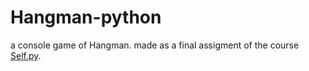 # Hangman-python

a console game of Hangman. 
made as a final assigment of the course [Self.py](https://campus.gov.il/course/course-v1-cs-gov_cs_selfpy101/). 

